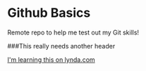 Github Basics
=============

Remote repo to help me test out my Git skills!

###This really needs another header

[I'm learning this on lynda.com](https://www.lynda.com/GitHub-tutorials/Adding-README-file/162276/173458-4.html?autoplay=true)
